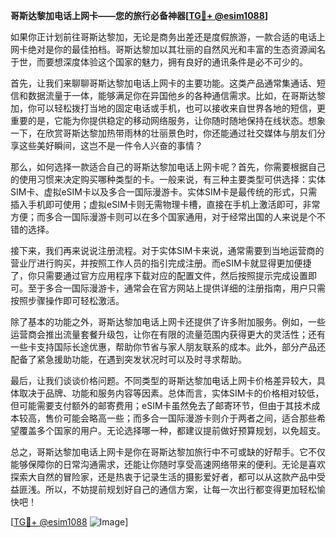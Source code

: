 **哥斯达黎加电话上网卡——您的旅行必备神器[[TG💪+ @esim1088](https://t.me/s/esim1088)]**

如果你正计划前往哥斯达黎加，无论是商务出差还是度假旅游，一款合适的电话上网卡绝对是你的最佳拍档。哥斯达黎加以其壮丽的自然风光和丰富的生态资源闻名于世，而要想深度体验这个国家的魅力，拥有良好的通讯条件是必不可少的。

首先，让我们来聊聊哥斯达黎加电话上网卡的主要功能。这类产品通常集通话、短信和数据流量于一体，能够满足你在异国他乡的各种通信需求。比如，在哥斯达黎加，你可以轻松拨打当地的固定电话或手机，也可以接收来自世界各地的短信，更重要的是，它能为你提供稳定的移动网络服务，让你随时随地保持在线状态。想象一下，在欣赏哥斯达黎加热带雨林的壮丽景色时，你还能通过社交媒体与朋友们分享这些美好瞬间，这岂不是一件令人兴奋的事情？

那么，如何选择一款适合自己的哥斯达黎加电话上网卡呢？首先，你需要根据自己的使用习惯来决定购买哪种类型的卡。一般来说，有三种主要类型可供选择：实体SIM卡、虚拟eSIM卡以及多合一国际漫游卡。实体SIM卡是最传统的形式，只需插入手机即可使用；虚拟eSIM卡则无需物理卡槽，直接在手机上激活即可，非常方便；而多合一国际漫游卡则可以在多个国家通用，对于经常出国的人来说是个不错的选择。

接下来，我们再来说说注册流程。对于实体SIM卡来说，通常需要到当地运营商的营业厅进行购买，并按照工作人员的指引完成注册。而eSIM卡就显得更加便捷了，你只需要通过官方应用程序下载对应的配置文件，然后按照提示完成设置即可。至于多合一国际漫游卡，通常会在官方网站上提供详细的注册指南，用户只需按照步骤操作即可轻松激活。

除了基本的功能之外，哥斯达黎加电话上网卡还提供了许多附加服务。例如，一些运营商会推出流量套餐升级包，让你在有限的流量范围内获得更大的灵活性；还有一些卡支持国际长途优惠，帮助你节省与家人朋友联系的成本。此外，部分产品还配备了紧急援助功能，在遇到突发状况时可以及时寻求帮助。

最后，让我们谈谈价格问题。不同类型的哥斯达黎加电话上网卡价格差异较大，具体取决于品牌、功能和服务内容等因素。总体而言，实体SIM卡的价格相对较低，但可能需要支付额外的邮寄费用；eSIM卡虽然免去了邮寄环节，但由于其技术成本较高，售价可能会略高一些；而多合一国际漫游卡则介于两者之间，适合那些希望覆盖多个国家的用户。无论选择哪一种，都建议提前做好预算规划，以免超支。

总之，哥斯达黎加电话上网卡是你在哥斯达黎加旅行中不可或缺的好帮手。它不仅能够保障你的日常沟通需求，还能让你随时享受高速网络带来的便利。无论是喜欢探索大自然的冒险家，还是热衷于记录生活的摄影爱好者，都可以从这款产品中受益匪浅。所以，不妨提前规划好自己的通信方案，让每一次出行都变得更加轻松愉快吧！

[[TG💪+ @esim1088](https://t.me/s/esim1088) ![Image](https://i.postimg.cc/4NQfJmqS/Snipaste-2025-05-13-00-14-12.png)]